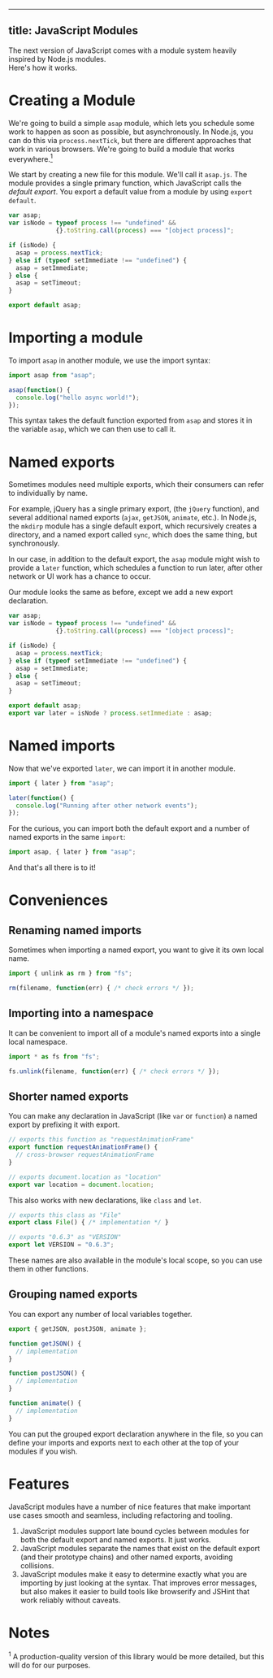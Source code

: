 ----
title: JavaScript Modules
---

The next version of JavaScript comes with a module system heavily
inspired by Node.js modules.<br>Here's how it works.

# Creating a Module

We're going to build a simple `asap` module, which lets you schedule some
work to happen as soon as possible, but asynchronously. In Node.js, you
can do this via `process.nextTick`, but there are different approaches
that work in various browsers. We're going to build a module that works
everywhere.[<sup>1</sup>](#footnote-1)

We start by creating a new file for this module. We'll call it `asap.js`.
The module provides a single primary function, which JavaScript calls
the *default export*. You export a default value from a module by using
`export default`.

```js
var asap;
var isNode = typeof process !== "undefined" &&
             {}.toString.call(process) === "[object process]";

if (isNode) {
  asap = process.nextTick;
} else if (typeof setImmediate !== "undefined") {
  asap = setImmediate;
} else {
  asap = setTimeout;
}

export default asap;
```

# Importing a module

To import `asap` in another module, we use the import syntax:

```js
import asap from "asap";

asap(function() {
  console.log("hello async world!");
});
```

This syntax takes the default function exported from `asap` and stores it
in the variable `asap`, which we can then use to call it.

# Named exports

Sometimes modules need multiple exports, which their consumers can refer
to individually by name.

For example, jQuery has a single primary export, (the `jQuery`
function), and several additional named exports (`ajax`, `getJSON`,
`animate`, etc.).  In Node.js, the `mkdirp` module has a single default
export, which recursively creates a directory, and a named export called
`sync`, which does the same thing, but synchronously.

In our case, in addition to the default export, the `asap` module might
wish to provide a `later` function, which schedules a function to run
later, after other network or UI work has a chance to occur.

Our module looks the same as before, except we add a new export
declaration.

```js
var asap;
var isNode = typeof process !== "undefined" &&
             {}.toString.call(process) === "[object process]";

if (isNode) {
  asap = process.nextTick;
} else if (typeof setImmediate !== "undefined") {
  asap = setImmediate;
} else {
  asap = setTimeout;
}

export default asap;
export var later = isNode ? process.setImmediate : asap;
```

# Named imports

Now that we've exported `later`, we can import it in another module.

```js
import { later } from "asap";

later(function() {
  console.log("Running after other network events");
});
```

For the curious, you can import both the default export and a number of
named exports in the same `import`:

```js
import asap, { later } from "asap";
```

And that's all there is to it!

# Conveniences

## Renaming named imports

Sometimes when importing a named export, you want to give it its own
local name.

```js
import { unlink as rm } from "fs";

rm(filename, function(err) { /* check errors */ });
```

## Importing into a namespace

It can be convenient to import all of a module's named exports into a
single local namespace.

```js
import * as fs from "fs";

fs.unlink(filename, function(err) { /* check errors */ });
```

## Shorter named exports

You can make any declaration in JavaScript (like `var` or `function`)
a named export by prefixing it with export.

```js
// exports this function as "requestAnimationFrame"
export function requestAnimationFrame() {
  // cross-browser requestAnimationFrame
}

// exports document.location as "location"
export var location = document.location; 
```

This also works with new declarations, like `class` and `let`.

```js
// exports this class as "File"
export class File() { /* implementation */ }

// exports "0.6.3" as "VERSION"
export let VERSION = "0.6.3";
```

These names are also available in the module's local scope, so you can
use them in other functions.

## Grouping named exports

You can export any number of local variables together.

```js
export { getJSON, postJSON, animate };

function getJSON() {
  // implementation
}

function postJSON() {
  // implementation
}

function animate() {
  // implementation
}
```

You can put the grouped export declaration anywhere in the file, so you
can define your imports and exports next to each other at the top of
your modules if you wish.

# Features

JavaScript modules have a number of nice features that make important
use cases smooth and seamless, including refactoring and tooling.

1. JavaScript modules support late bound cycles between modules for both
   the default export and named exports. It just works.
2. JavaScript modules separate the names that exist on the default
   export (and their prototype chains) and other named exports, avoiding
   collisions.
3. JavaScript modules make it easy to determine exactly what you are
   importing by just looking at the syntax. That improves error
   messages, but also makes it easier to build tools like browserify and
   JSHint that work reliably without caveats.

# Notes

<span id="footnote-1"><sup>1</sup> A production-quality version of this library would be more
detailed, but this will do for our purposes.</span>
